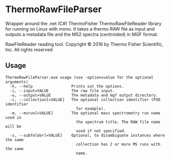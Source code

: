 # ThermoRawFileParser

Wrapper around the .net (C#) ThermoFisher ThermoRawFileReader library for running on Linux with mono. It takes a thermo RAW file as input and outputs a metadata file and the MS2 spectra (centroided) in MGF format.

RawFileReader reading tool. Copyright © 2016 by Thermo Fisher Scientific, Inc. All rights reserved

## Usage

```
ThermoRawFileParser.exe usage (use -option=value for the optional arguments)
  -h, --help                 Prints out the options.
  -i, --input=VALUE          The raw file input.
  -o, --output=VALUE         The metadata and mgf output directory.
  -c, --collection[=VALUE]   The optional collection identifier (PXD identifier
                               for example).
  -m, --msrun[=VALUE]        The optional mass spectrometry run name used in
                               the spectrum title. The RAW file name will be
                               used if not specified.
  -s, --subfolder[=VALUE]    Optional, to disambiguate instances where the same
                               collection has 2 or more MS runs with the same
                               name.
```
